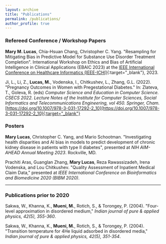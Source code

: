 ```yaml
---
layout: archive
title: "Publications"
permalink: /publications/
author_profile: true
---
```



### Refereed Conference / Workshop Papers

**Mary M. Lucas**, Chia-Hsuan Chang, Christopher C. Yang. "Resampling for Mitigating Bias in Predictive Model for Substance Use Disorder Treatment Completion".
International Workshop on Ethics and Bias of Artificial Intelligence in Clinical Applications (EBAIC 2023) at the [IEEE International Conference on Healthcare Informatics (IEEE-ICHI)](https://ieeeichi.github.io/ICHI2023/){:target="_blank"}, 2023.

Ji, L., Li, Z., **Lucas, M.**, Vodenska, I., Chitkushev, L., Zhang, G.L. (2022). "Pregnancy Outcomes in Women with Pregestational Diabetes." In: Zlateva, T., Goleva, R. (eds) *Computer Science and Education in Computer Science. CSECS 2022. Lecture Notes of the Institute for Computer Sciences, Social Informatics and Telecommunications Engineering, vol 450. Springer, Cham.* [https://doi.org/10.1007/978-3-031-17292-2_10](https://doi.org/10.1007/978-3-031-17292-2_10){:target="_blank"}


### Posters

**Mary Lucas**, Christopher C. Yang, and Mario Schootman. "Investigating health disparities and AI bias in models to predict development of chronic kidney disease in patients with type II diabetes", presented at *NIH AIM-AHEAD Annual Meeting 2023*. Rockville, MD.

Prachiti Aras, Guanglan Zhang, **Mary Lucas**, Reza Rawassizadeh, Irena Vodenska, and Lou Chitkushev. "Quality Assessment of Inpatient Medical Claim Data," presented at *IEEE International Conference on Bioinformatics and Biomedicine 2020 (BIBM 2020)*.

----------------------------

### Publications prior to 2020

Sakwa, W., Khanna, K., **Mueni, M.**, Rotich, S., & Torongey, P. (2004). "Four-level approximation in disordered medium," *Indian journal of pure & applied physics, 42(5), 355-360*.

Sakwa, W., Khanna, K., **Mueni, M.**, Rotich, S., & Torongey, P. (2004). "Transition temperature for 4He liquid adsorbed in disordered media," *Indian journal of pure & applied physics, 42(5), 351-354*.



